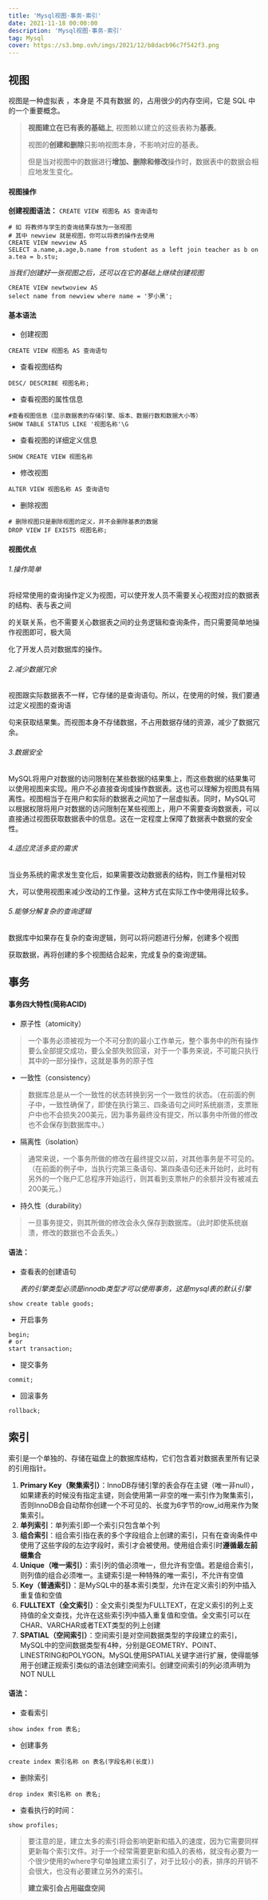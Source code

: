 ```yaml
---
title: 'Mysql视图·事务·索引'
date: 2021-11-18 00:00:00
description: 'Mysql视图·事务·索引'
tag: Mysql
cover: https://s3.bmp.ovh/imgs/2021/12/b8dacb96c7f542f3.png
---
```


## 视图 ##

视图是一种虚拟表 ，本身是 不具有数据 的，占用很少的内存空间，它是 SQL 中的一个重要概念。 

> **视图建立在已有表的基础上**, 视图赖以建立的这些表称为**基表**。
>
> 视图的**创建和删除**只影响视图本身，不影响对应的基表。
>
> 但是当对视图中的数据进行**增加、删除和修改**操作时，数据表中的数据会相应地发生变化。

#### 视图操作 ####

**创建视图语法：** `CREATE VIEW 视图名 AS 查询语句`

```mysql
# 如 将教师与学生的查询结果存放为一张视图
# 其中 newview 就是视图，你可以将表的操作去使用
CREATE VIEW newview AS
SELECT a.name,a.age,b.name from student as a left join teacher as b on a.tea = b.stu;
```

*当我们创建好一张视图之后，还可以在它的基础上继续创建视图*

```mysql
CREATE VIEW newtwoview AS
select name from newview where name = '罗小黑';
```

#### 基本语法 ####

- 创建视图

```mysql
CREATE VIEW 视图名 AS 查询语句
```

- 查看视图结构

```mysql
DESC/ DESCRIBE 视图名称;
```

- 查看视图的属性信息

```mysql
#查看视图信息（显示数据表的存储引擎、版本、数据行数和数据大小等）
SHOW TABLE STATUS LIKE '视图名称'\G
```

- 查看视图的详细定义信息

```mysql
SHOW CREATE VIEW 视图名称
```

- 修改视图

```mysql
ALTER VIEW 视图名称 AS 查询语句
```

- 删除视图

```mysql
# 删除视图只是删除视图的定义，并不会删除基表的数据
DROP VIEW IF EXISTS 视图名称;
```

#### 视图优点 ####

###### 1.操作简单  ######

将经常使用的查询操作定义为视图，可以使开发人员不需要关心视图对应的数据表的结构、表与表之间

的关联关系，也不需要关心数据表之间的业务逻辑和查询条件，而只需要简单地操作视图即可，极大简

化了开发人员对数据库的操作。 

###### 2.减少数据冗余  ######

视图跟实际数据表不一样，它存储的是查询语句。所以，在使用的时候，我们要通过定义视图的查询语

句来获取结果集。而视图本身不存储数据，不占用数据存储的资源，减少了数据冗余。 

###### 3.数据安全 ######

MySQL将用户对数据的访问限制在某些数据的结果集上，而这些数据的结果集可以使用视图来实现。用户不必直接查询或操作数据表。这也可以理解为视图具有隔离性。视图相当于在用户和实际的数据表之间加了一层虚拟表。同时，MySQL可以根据权限将用户对数据的访问限制在某些视图上，用户不需要查询数据表，可以直接通过视图获取数据表中的信息。这在一定程度上保障了数据表中数据的安全性。

###### 4.适应灵活多变的需求 ######

当业务系统的需求发生变化后，如果需要改动数据表的结构，则工作量相对较 

大，可以使用视图来减少改动的工作量。这种方式在实际工作中使用得比较多。 

###### 5.能够分解复杂的查询逻辑 ######

数据库中如果存在复杂的查询逻辑，则可以将问题进行分解，创建多个视图

获取数据，再将创建的多个视图结合起来，完成复杂的查询逻辑。

## 事务 ##

#### 事务四大特性(简称ACID) ####

- 原子性（atomicity）

> 一个事务必须被视为一个不可分割的最小工作单元，整个事务中的所有操作要么全部提交成功，要么全部失败回滚，对于一个事务来说，不可能只执行其中的一部分操作，这就是事务的原子性

- 一致性（consistency）

> 数据库总是从一个一致性的状态转换到另一个一致性的状态。（在前面的例子中，一致性确保了，即使在执行第三、四条语句之间时系统崩溃，支票账户中也不会损失200美元，因为事务最终没有提交，所以事务中所做的修改也不会保存到数据库中。）

- 隔离性（isolation）

> 通常来说，一个事务所做的修改在最终提交以前，对其他事务是不可见的。（在前面的例子中，当执行完第三条语句、第四条语句还未开始时，此时有另外的一个账户汇总程序开始运行，则其看到支票帐户的余额并没有被减去200美元。）

- 持久性（durability）

> 一旦事务提交，则其所做的修改会永久保存到数据库。（此时即使系统崩溃，修改的数据也不会丢失。）

#### 语法： ####

- 查看表的创建语句

  *表的引擎类型必须是innodb类型才可以使用事务，这是mysql表的默认引擎*

```mysql
show create table goods;
```

- 开启事务

```mysql
begin;
# or
start transaction;
```

- 提交事务

```mysql
commit;
```

- 回滚事务

```mysql
rollback;
```

## 索引 ##

索引是一个单独的、存储在磁盘上的数据库结构，它们包含着对数据表里所有记录的引用指针。

1. **Primary Key（聚集索引）**：InnoDB存储引擎的表会存在主键（唯一非null），如果建表的时候没有指定主键，则会使用第一非空的唯一索引作为聚集索引，否则InnoDB会自动帮你创建一个不可见的、长度为6字节的row_id用来作为聚集索引。
2. **单列索引**：单列索引即一个索引只包含单个列
3. **组合索引**：组合索引指在表的多个字段组合上创建的索引，只有在查询条件中使用了这些字段的左边字段时，索引才会被使用。使用组合索引时**遵循最左前缀集合**
4. **Unique（唯一索引）**：索引列的值必须唯一，但允许有空值。若是组合索引，则列值的组合必须唯一。主键索引是一种特殊的唯一索引，不允许有空值
5. **Key（普通索引）**：是MySQL中的基本索引类型，允许在定义索引的列中插入重复值和空值
6. **FULLTEXT（全文索引）**：全文索引类型为FULLTEXT，在定义索引的列上支持值的全文查找，允许在这些索引列中插入重复值和空值。全文索引可以在CHAR、VARCHAR或者TEXT类型的列上创建
7. **SPATIAL（空间索引）**：空间索引是对空间数据类型的字段建立的索引，MySQL中的空间数据类型有4种，分别是GEOMETRY、POINT、LINESTRING和POLYGON。MySQL使用SPATIAL关键字进行扩展，使得能够用于创建正规索引类似的语法创建空间索引。创建空间索引的列必须声明为NOT NULL

#### 语法： ####

- 查看索引

```mysql
show index from 表名;
```

- 创建事务

```mysql
create index 索引名称 on 表名(字段名称(长度))
```

- 删除索引

```mysql
drop index 索引名称 on 表名;
```

- 查看执行的时间：

```mysql
show profiles;
```

> 要注意的是，建立太多的索引将会影响更新和插入的速度，因为它需要同样更新每个索引文件。对于一个经常需要更新和插入的表格，就没有必要为一个很少使用的where字句单独建立索引了，对于比较小的表，排序的开销不会很大，也没有必要建立另外的索引。
>
> **建立索引会占用磁盘空间**

